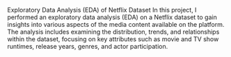 Exploratory Data Analysis (EDA) of Netflix Dataset
In this project, I performed an exploratory data analysis (EDA) on a Netflix dataset to gain insights into various aspects of the media content available on the platform. The analysis includes examining the distribution, trends, and relationships within the dataset, focusing on key attributes such as movie and TV show runtimes, release years, genres, and actor participation.
